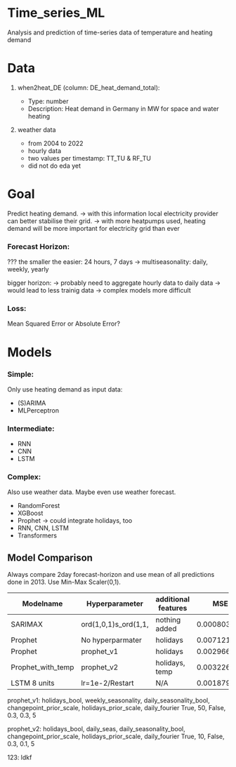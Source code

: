 # Time_series_ML
Analysis and prediction of time-series data of temperature and heating demand


# Data
1. when2heat_DE (column: DE_heat_demand_total): 
    - Type: number
    - Description: Heat demand in Germany in MW for space and water heating

2. weather data
     - from 2004 to 2022
     - hourly data
     - two values per timestamp: TT_TU & RF_TU
     - did not do eda yet

# Goal
Predict heating demand.
-> with this information local electricity provider can better stabilise their grid.
-> with more heatpumps used, heating demand will be more important for electricity grid than ever

### Forecast Horizon: 
???
the smaller the easier: 24 hours, 7 days
-> multiseasonality: daily, weekly, yearly

bigger horizon: 
-> probably need to aggregate hourly data to daily data
-> would lead to less trainig data -> complex models more difficult

### Loss:
Mean Squared Error or Absolute Error?

# Models

### Simple: 
Only use heating demand as input data:
- (S)ARIMA
- MLPerceptron

### Intermediate:
- RNN
- CNN
- LSTM

### Complex:
Also use weather data. Maybe even use weather forecast.
- RandomForest
- XGBoost
- Prophet -> could integrate holidays, too
- RNN, CNN, LSTM
- Transformers


## Model Comparison
Always compare 2day forecast-horizon and use mean of all predictions done in 2013.
Use Min-Max Scaler(0,1).

| Modelname         | Hyperparameter     | additional features | MSE         | MAPE  |
|-------------------|--------------------|---------------------|-------------|-------|
| SARIMAX           |ord(1,0,1)s_ord(1,1,| nothing added       | 0.000803    | ---   |
| Prophet           | No hyperparmater   | holidays            | 0.007121    | ---   |
| Prophet           | prophet_v1         | holidays            | 0.0029664   | ---   |
| Prophet_with_temp | prophet_v2         | holidays, temp      | 0.0032267   | ---   |
| LSTM   8 units    | lr=1e-2/Restart    | N/A                 | 0.001879228 | 35.7% |



prophet_v1:
holidays_bool, weekly_seasonality, daily_seasonality_bool, changepoint_prior_scale, holidays_prior_scale, daily_fourier
True,           50,                 False,                  0.3,                    0.3,                    5

prophet_v2: 
holidays_bool, daily_seas, daily_seasonality_bool, changepoint_prior_scale, holidays_prior_scale, daily_fourier
True,          10,         False,                      0.3,                    0.1,                        5




123: ldkf
